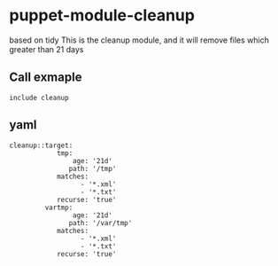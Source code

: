 puppet-module-cleanup
=====================

based on tidy
This is the cleanup module, and it will remove files which greater than 21 days


Call exmaple
-------

    include cleanup

yaml
---

    cleanup::target:
                tmp:
                    age: '21d'
                   path: '/tmp'
                matches:
                      - '*.xml'
                      - '*.txt'
                recurse: 'true'
             vartmp:
                    age: '21d'
                   path: '/var/tmp'
                matches:
                      - '*.xml'
                      - '*.txt'
                recurse: 'true'
